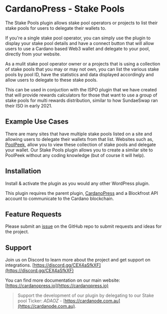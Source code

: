 # CardanoPress - Stake Pools

The Stake Pools plugin allows stake pool operators or projects to list their stake pools for users to delegate their wallets to.

If you're a single stake pool operator, you can simply use the plugin to display your stake pool details and have a connect button that will allow users to use a Cardano based Web3 wallet and delegate to your pool, directly from your website.

As a mulit stake pool operator owner or a projects that is using a collection of stake pools that you may or may not own, you can list the various stake pools by pool ID, have the statistics and data displayed accordingly and allow users to delegate to these stake pools.

This can be used in conjuction with the ISPO plugin that we have created that will provide rewards calculators for those that want to use a group of stake pools for multi rewards distribution, similar to how SundaeSwap ran their ISO in early 2021.

## Example Use Cases

There are many sites that have multiple stake pools listed on a site and allowing users to delegate their wallets from that list. Websites such as, [PoolPeek](https://poolpeek.com/), allow you to view these collection of stake pools and delegate your wallet. Our Stake Pools plugin allows you to create a similar site to PoolPeek without any coding knowledge (but of course it will help).


## Installation

Install & activate the plugin as you would any other WordPress plugin.

This plugin requires the parent plugin, [CardanoPress](https://github.com/CardanoPress/cardanopress/) and a Blockfrost API account to communicate to the Cardano blockchain.

## Feature Requests

Please submit an [issue](https://github.com/cardanopress/plugin-stake-pools/issues) on the GitHub repo to submit requests and ideas for the project.

## Support

Join us on Discord to learn more about the project and get support on integrations.
[https://discord.gg/CEX4aSfkXF](https://discord.gg/CEX4aSfkXF)

You can find more documentation on our main website: [https://cardanopress.io](https://cardanopress.io)

> Support the development of our plugin by delegating to our Stake pool Ticker: *ADAOZ* - [https://cardanode.com.au](https://cardanode.com.au).
